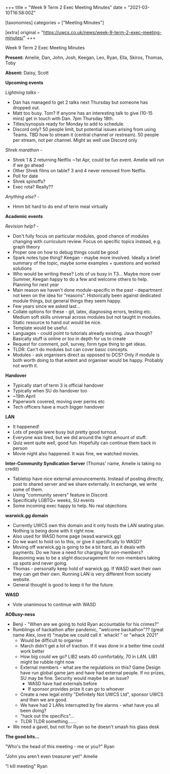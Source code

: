 +++
title = "Week 9 Term 2 Exec Meeting Minutes"
date = "2021-03-10T16:58:00Z"

[taxonomies]
categories = ["Meeting Minutes"]

[extra]
original = "https://uwcs.co.uk/news/week-9-term-2-exec-meeting-minutes/"
+++

<p>Week 9 Term 2 Exec Meeting Minutes</p>

<!-- more -->

**Present:** Amelie, Dan, John, Josh, Keegan, Leo, Ryan, Ella, Skiros, Thomas, Toby

**Absent:** Daisy, Scott

**Upcoming events**

*Lightning talks* -

  - Dan has managed to get 2 talks next Thursday but someone has dropped out.
  - Matt too busy. Tom? If anyone has an interesting talk to give (10-15 mins) get in touch with Dan. 7pm Thursday 18th.
  - Titles/synopsis ready for Monday to add to schedule.
  - Discord only? 50 people limit, but potential issues arising from using Teams. TBD how to stream it (central channel or restream). 50 people per stream, not per channel. Might as well use Discord only

*Shrek marathon* -

  - Shrek 1 & 2 returning Netflix \~1st Apr, could be fun event. Amelie will run if we go ahead
  - Other Shrek films on table? 3 and 4 never removed from Netflix.
  - Poll for date
  - Shrek spinoffs?
  - Exec rota? Really??

*Anything else? -*

  - Hmm bit hard to do end of term meal virtually

**Academic events**

*Revision help? -*

  - Don't fully focus on particular modules, good chance of modules changing with curriculum review. Focus on specific topics instead, e.g. graph theory
  - Proper one on how to debug things could be good
  - Spark notes type thing? Keegan - maybe more involved. Ideally a brief summary of the topic, maybe some examples + questions and worked solutions
  - Who would be writing these? Lots of us busy in T3... Maybe more over Summer, Keegan happy to do a few and welcome others to help. Planning for next year
  - Main reason we haven't done module-specific in the past - department not keen on the idea for "reasons". Historically been against dedicated module things, but general things they seem happy.
  - Few years since we asked last...
  - Collate options for these - git, latex, diagnosing errors, testing etc. Medium soft skills universal across modules but not taught in modules. Static resource to hand out would be nice.
  - Template would be useful.
  - Languages - could point to tutorials already existing. Java though? Basically stuff is online or too in depth for us to create
  - Request for comment, poll, survey, form type thing to get ideas.
  - TLDR: Can't do modules but can cover basic concepts.
  - Modules - ask organisers direct as opposed to DCS? Only if module is both worth doing to that extent and organiser would be happy. Probably not worth it.

**Handover**

  - Typically start of term 3 is official handover
  - Typically when SU do handover too
  - \~19th April
  - Paperwork covered, moving over perms etc
  - Tech officers have a much bigger handover

**LAN**

  - It happened\!
  - Lots of people were busy but pretty good turnout.
  - Everyone was tired, but we did around the right amount of stuff.
  - Quiz went quite well, good fun. Hopefully can continue them back in person
  - Movie night also happened. It was fine, we watched movies.

**Inter-Community Syndication Server** (Thomas' name, Amelie is taking no credit)

  - Tabletop have nice external announcements. Instead of posting directly, post to shared server and we share externally. In exchange, we write some of them.
  - Using "community severs" feature in Discord.
  - Specifically LGBTQ+ weeks, SU events
  - Some incoming exec happy to help. No real objections

**warwick.gg domain**

  - Currently UWCS own this domain and it only hosts the LAN seating plan. Nothing is being done with it right now.
  - Also used for WASD home page (wasd.warwick.gg)
  - Do we want to hold on to this, or give it specifically to WASD?
  - Moving off warwick.gg is going to be a bit hard, as it deals with payments. Do we have a need for charging for non-members? Reasoning was to be a slight discouragement for non-members taking up spots and never going.
  - Thomas - personally keep hold of warwick.gg. If WASD want their own they can get their own. Running LAN is very different from society website.
  - General thought is good to keep it for the future.

**WASD**

  - Vote unanimous to continue with WASD

**AOBusy-ness**

  - Benji - "When are we going to hold Ryan accountable for his crimes?"
  - Rumblings of hackathon after pandemic, "welcome backathon"?? (great name Alex, love it) "maybe we could call it \`whack\!\`" or "whack 2021"
      - Would be difficult to organise
      - March didn't get a lot of traction. If it was done in a better time could work better
      - How big could we go? LIB2 seats 40 comfortably, 70 in LAN. LIB1 might be rubble right now
      - External members - what are the regulations on this? Game Design have run global game jam and have had external people. If no prizes, SU may be fine. Security would maybe be an issue?
          - WASD have had externals before
          - If sponsor provides prize it can go to whoever
      - Create a new legal entity "Definitely Not UWCS Ltd", sponsor UWCS and then we are good.
      - We have had 2 LANs interrupted by fire alarms - what have you all been doing?
      - "hack out the specifics"...
      - TLDR TLDR something.......
  - We need a gavel, but not for Ryan so he doesn't smash his glass desk

**The good bits...**

"Who's the head of this meeting - me or you?" Ryan

"John you aren't even treasurer yet\!" Amelie

"I kill meeting" Ryan

